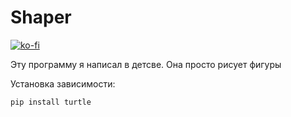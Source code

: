 # Shaper

[![ko-fi](https://ko-fi.com/img/githubbutton_sm.svg)](https://ko-fi.com/Q5Q6G7SO1)

Эту программу я написал в детсве. Она просто рисует фигуры

Установка зависимости:
```
pip install turtle
```
